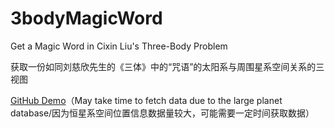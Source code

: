 # 3bodyMagicWord
Get a Magic Word in Cixin Liu's Three-Body Problem

获取一份如同刘慈欣先生的《三体》中的“咒语”的太阳系与周围星系空间关系的三视图

[GitHub Demo](https://yujionako.github.io/3bodyMagicWord/magicWord.html)（May take time to fetch data due to the large planet database/因为恒星系空间位置信息数据量较大，可能需要一定时间获取数据）
